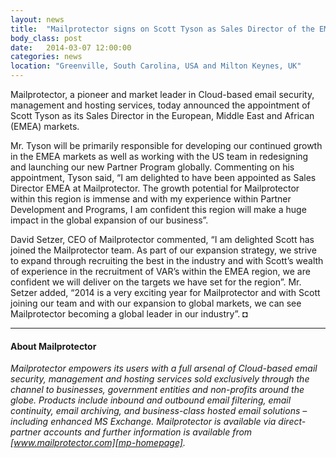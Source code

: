 ```yaml
---
layout: news
title:  "Mailprotector signs on Scott Tyson as Sales Director of the EMEA markets"
body_class: post
date:   2014-03-07 12:00:00
categories: news
location: "Greenville, South Carolina, USA and Milton Keynes, UK"
---
```

              
Mailprotector, a pioneer and market leader in Cloud-based email security, management and hosting services, today announced the appointment of Scott Tyson as its Sales Director in the European, Middle East and African (EMEA) markets.

Mr. Tyson will be primarily responsible for developing our continued growth in the EMEA markets as well as working with the US team in redesigning and launching our new Partner Program globally. Commenting on his appointment, Tyson said, “I am delighted to have been appointed as Sales Director EMEA at Mailprotector. The growth potential for Mailprotector within this region is immense and with my experience within Partner Development and Programs, I am confident this region will make a huge impact in the global expansion of our business”.

David Setzer, CEO of Mailprotector commented, “I am delighted Scott has joined the Mailprotector team. As part of our expansion strategy, we strive to expand through recruiting the best in the industry and with Scott’s wealth of experience in the recruitment of VAR’s within the EMEA region, we are confident we will deliver on the targets we have set for the region”.
Mr. Setzer added, “2014 is a very exciting year for Mailprotector and with Scott joining our team and with our expansion to global markets, we can see Mailprotector becoming a global leader in our industry”. &#9688;

***

#### About Mailprotector
*Mailprotector empowers its users with a full arsenal of Cloud-based email security, management and hosting services sold exclusively through the channel to businesses, government entities and non-profits around the globe. Products include inbound and outbound email filtering, email continuity, email archiving, and business-class hosted email solutions – including enhanced MS Exchange. Mailprotector is available via direct-partner accounts and further information is available from [www.mailprotector.com][mp-homepage].*

[mp-homepage]: http://www.mailprotector.co.uk


